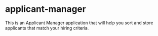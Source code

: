 # applicant-manager
This is an Applicant Manager application that will help you sort and store applicants that match your hiring criteria. 
